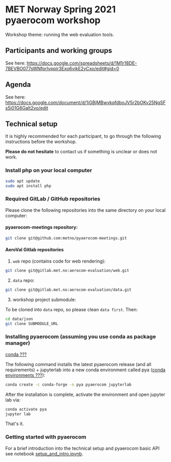 # MET Norway Spring 2021 pyaerocom workshop

Workshop theme: running the web evaluation tools.

## Participants and working groups

See here: https://docs.google.com/spreadsheets/d/1M1r18DE-7BEVBO077sWNfprlvppir3Exo6vikE2yCxo/edit#gid=0

## Agenda

See here: https://docs.google.com/document/d/1iGBjMBwvkqfdboJV5r2bOKv25NgSFs5i01G6Galt2vo/edit

## Technical setup

It is highly recommended for each participant, to go through the following instructions before the workshop.

**Please do not hesitate** to contact us if something is unclear or does not work.

### Install php on your local computer

```bash
sudo apt update
sudo apt install php
```

### Required GitLab / GitHub repositories

Please clone the following repositories into the same directory on your local computer:

#### pyaerocom-meetings repository:

```bash
git clone git@github.com:metno/pyaerocom-meetings.git
```

#### AeroVal Gitlab repositories

1. `web` repo (contains code for web rendering):

  ```bash
  git clone git@gitlab.met.no:aerocom-evaluation/web.git
  ```

2. `data` repo:

  ```bash
  git clone git@gitlab.met.no:aerocom-evaluation/data.git
  ```

3. workshop project submodule:

  To be cloned into `data` repo, so please clean `data first`. Then:

  ```bash
  cd data/json
  git clone SUBMODULE_URL
  ```

### Installing pyaerocom (assuming you use conda as package manager)

[conda ???](https://docs.conda.io/en/latest/)

The following command installs the latest pyaerocom release (and all requirements) + jupyterlab into a new conda
environment called pya ([conda environments ???](https://docs.conda.io/projects/conda/en/latest/user-guide/tasks/manage-environments.html)):


```bash
conda create -c conda-forge -n pya pyaerocom jupyterlab
```

After the installation is complete, activate the environment and open jupyter lab via:

```bash
conda activate pya
jupyter lab
```

That's it.

### Getting started with pyaerocom

For a brief introduction into the technical setup and pyaerocom basic API see notebook [setup_and_intro.ipynb](https://github.com/jgliss/pyaerocom-meetings/blob/master/Feb2021_Workshop/setup_and_intro.ipynb).
